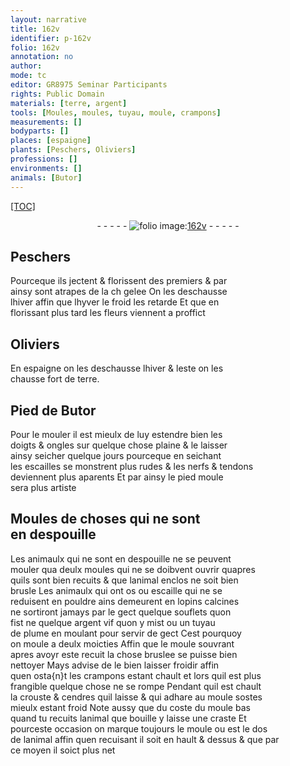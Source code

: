 ```yaml
---
layout: narrative
title: 162v
identifier: p-162v
folio: 162v
annotation: no
author:
mode: tc
editor: GR8975 Seminar Participants
rights: Public Domain
materials: [terre, argent]
tools: [Moules, moules, tuyau, moule, crampons]
measurements: []
bodyparts: []
places: [espaigne]
plants: [Peschers, Oliviers]
professions: []
environments: []
animals: [Butor]
---
```


<p><a href="{{ site.baseurl }}/diplomatic/">[TOC]</a></p><div class="folio" align="center">- - - - - <a href="http://gallica.bnf.fr/ark:/12148/btv1b10500001g/f330.item" target="_blank"><img src="https://cu-mkp.github.io/2017-workshop-edition/assets/photo-icon.png" alt="folio image: " style="display:inline-block; margin-bottom:-3px;"/>162v</a> - - - - - </div>  
  

## <span class="pa">Peschers</span>

 
Pourceque ils jectent & florissent des premiers & par<br/> ainsy sont atrapes de la <span class="del">ch</span> gelee On les deschausse<br/> lhiver affin que <span class="del">lhyver</span> le froid les retarde Et que en<br/> florissant plus tard les fleurs viennent a proffict
 
 
  

## <span class="pa">Oliviers</span>

 
En <span class="pl">espaigne</span> on les deschausse lhiver & leste on les<br/> chausse fort de <span class="m">terre</span>.
 
 
  

## Pied de <span class="al">Butor</span>

 
Pour le mouler il est mieulx de luy estendre bien les<br/> doigts & ongles sur quelque chose plaine & le laisser<br/> ainsy seicher quelque jours pourceque en seichant<br/> les escailles se monstrent plus rudes & les nerfs & tendons<br/> deviennent plus aparents Et par ainsy le pied moule<br/> sera plus artiste
 
 
  

## <span class="tl">Moules</span> de choses qui ne sont<br/> en despouille

 
Les animaulx qui ne sont en despouille ne se peuvent<br/> mouler qua deulx <span class="tl">moules</span> qui ne se doibvent ouvrir quapres<br/> quils sont bien recuits & que lanimal enclos ne soit bien<br/> brusle Les animaulx qui ont os ou escaille qui ne se<br/> reduisent en pouldre ains demeurent en lopins calcines<br/> ne sortiront jamays par le gect quelque souflets quon<br/> fist ne quelque <span class="m">argent</span> vif quon y mist ou un <span class="tl">tuyau</span><br/> de plume en moulant pour servir de gect Cest pourquoy<br/> on moule a deulx moicties Affin que le <span class="tl">moule</span> souvrant<br/> apres avoyr este recuit la chose bruslee se puisse bien<br/> nettoyer Mays advise de le bien laisser froidir affin<br/> quen osta{n}t les <span class="tl">crampons</span> estant chault et lors quil est plus<br/> frangible quelque chose ne se rompe Pendant quil est chault<br/> la crouste & cendres quil laisse & qui adhare au <span class="tl">moule</span> sostes<br/> mieulx estant froid Note aussy que du coste du <span class="tl">moule</span> bas<br/> quand tu recuits lanimal que bouille y laisse une craste Et<br/> pourceste occasion on marque toujours le <span class="tl">moule</span> ou est le dos<br/> de lanimal affin quen recuisant il soit en hault & dessus & que par<br/> ce moyen il soict plus net
 
